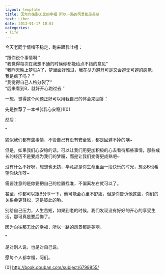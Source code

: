 ```yaml
---
layout: template
title: 因为向往那无比的幸福 所以一路的风景都是美丽
text: Liber
date: 2013-01-17 10:03
categories:
- life
---
```

今天老同学情绪不稳定，跑来跟我吐槽：

“跟你说个事情啊 ”  
“我觉得每次在我想不通的时候你都能给点不错的意见”  
“我昨天晚上梦见A了，梦里面好难过，我在尽力避开可是又会避无可避的感觉，我是疯了吗？ ”  
“我觉得自己人格分裂了”  
“后来看到B，就好开心跑过去 ”  

一想，觉得这个问题正好可以用我自己的体会来回答：

先是推荐了一本书[《我心安稳》][0]

然后：

“

貌似我们都有些事情，不管自己有没有安全感，都是回避不掉的噢~

但是，如果我们心安稳的话，可以让我们用更加积极的心去看待那些事情，那些成长的经历不是要成为我们的梦魇，而是让我们变得更成熟吧~

没有什么不好呀，想想也无妨，毕竟那是你生命里面一段快乐的时光，想必B也希望你快乐呀~

需要注意的是你要把自己的位置找准，不偏离左右就可以了。

甚至，你都可以跟B分享一下，他可能会心里不舒服，但是你告诉他这些，你们的关系会更轻松，这是彼此的哟。

别给自己压力，人生苦短，如果到老的时候，我们发现没有好好的开心的享受生活，那可真是要后悔了。

因为向往那无比的幸福，所以一路的风景都是美丽。

”

是对别人说，也是对自己说。

愿每个人都幸福，阿们。

[0] http://book.douban.com/subject/6799855/